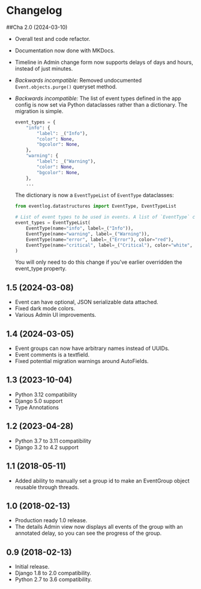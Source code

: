 # Changelog

##Cha 2.0 (2024-03-10)

- Overall test and code refactor.
- Documentation now done with MKDocs.
- Timeline in Admin change form now supports delays of days and hours, instead of just minutes.
- *Backwards incompatible:* Removed undocumented ``Event.objects.purge()`` queryset method.
- *Backwards incompatible:* The list of event types defined in the app config is now
  set via Python dataclasses rather than a dictionary. The migration is simple.

  ```python
  event_types = {
      "info": {
          "label": _("Info"),
          "color": None,
          "bgcolor": None,
      },
      "warning": {
          "label": _("Warning"),
          "color": None,
          "bgcolor": None,
      },
      ...
  ```

  The dictionary is now a ``EventTypeList`` of ``EventType`` dataclasses:

  ```python
  from eventlog.datastructures import EventType, EventTypeList
  
  # List of event types to be used in events. A list of `EventType` classes
  event_types = EventTypeList(
      EventType(name="info", label=_("Info")),
      EventType(name="warning", label=_("Warning")),
      EventType(name="error", label=_("Error"), color="red"),
      EventType(name="critical", label=_("Critical"), color="white", bgcolor="red"),
  )
  ```
  
  You will only need to do this change if you've earlier overridden the event_type property.

## 1.5 (2024-03-08)

- Event can have optional, JSON serializable data attached.
- Fixed dark mode colors.
- Various Admin UI improvements.

## 1.4 (2024-03-05)

- Event groups can now have arbitrary names instead of UUIDs.
- Event comments is a textfield.
- Fixed potential migration warnings around AutoFields.

## 1.3 (2023-10-04)

- Python 3.12 compatibility
- Django 5.0 support
- Type Annotations

## 1.2 (2023-04-28)

- Python 3.7 to 3.11 compatibility
- Django 3.2 to 4.2 support

## 1.1 (2018-05-11)

- Added ability to manually set a group id to make an EventGroup object
  reusable through threads.

## 1.0 (2018-02-13)

- Production ready 1.0 release.
- The details Admin view now displays all events of the group with an
  annotated delay, so you can see the progress of the group.

## 0.9 (2018-02-13)

- Initial release.
- Django 1.8 to 2.0 compatibility.
- Python 2.7 to 3.6 compatibility.

